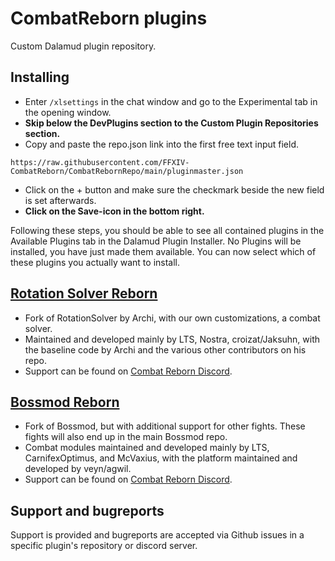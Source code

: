 # CombatReborn plugins
Custom Dalamud plugin repository.

## Installing
- Enter `/xlsettings` in the chat window and go to the Experimental tab in the opening window.
- **Skip below the DevPlugins section to the Custom Plugin Repositories section.**
- Copy and paste the repo.json link into the first free text input field.
```
https://raw.githubusercontent.com/FFXIV-CombatReborn/CombatRebornRepo/main/pluginmaster.json
```
- Click on the + button and make sure the checkmark beside the new field is set afterwards.
- **Click on the Save-icon in the bottom right.**

Following these steps, you should be able to see all contained plugins in the Available Plugins tab in the Dalamud Plugin Installer.
No Plugins will be installed, you have just made them available. You can now select which of these plugins you actually want to install.

## [Rotation Solver Reborn](https://github.com/FFXIV-CombatReborn/RotationSolverReborn)
- Fork of RotationSolver by Archi, with our own customizations, a combat solver.
- Maintained and developed mainly by LTS, Nostra, croizat/Jaksuhn, with the baseline code by Archi and the various other contributors on his repo. 
- Support can be found on [Combat Reborn Discord](https://discord.gg/p54TZMPnC9).

## [Bossmod Reborn](https://github.com/FFXIV-CombatReborn/BossmodReborn)
- Fork of Bossmod, but with additional support for other fights. These fights will also end up in the main Bossmod repo.
- Combat modules maintained and developed mainly by LTS, CarnifexOptimus, and McVaxius, with the platform maintained and developed by veyn/agwil.
- Support can be found on [Combat Reborn Discord](https://discord.gg/p54TZMPnC9).

## Support and bugreports
Support is provided and bugreports are accepted via Github issues in a specific plugin's repository or discord server.
